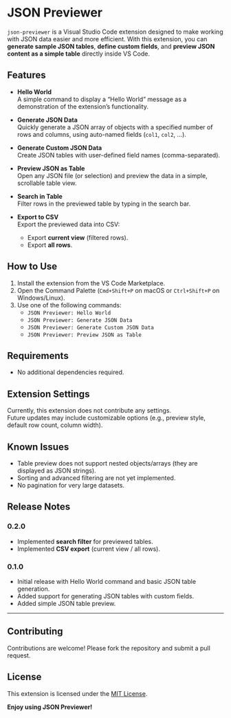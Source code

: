 # JSON Previewer

`json-previewer` is a Visual Studio Code extension designed to make working with JSON data easier and more efficient. With this extension, you can **generate sample JSON tables**, **define custom fields**, and **preview JSON content as a simple table** directly inside VS Code.

## Features

- **Hello World**  
  A simple command to display a “Hello World” message as a demonstration of the extension’s functionality.

- **Generate JSON Data**  
  Quickly generate a JSON array of objects with a specified number of rows and columns, using auto-named fields (`col1`, `col2`, …).

- **Generate Custom JSON Data**  
  Create JSON tables with user-defined field names (comma-separated).

- **Preview JSON as Table**  
  Open any JSON file (or selection) and preview the data in a simple, scrollable table view.

- **Search in Table**  
  Filter rows in the previewed table by typing in the search bar.

- **Export to CSV**  
  Export the previewed data into CSV:
  - Export **current view** (filtered rows).
  - Export **all rows**.

## How to Use

1. Install the extension from the VS Code Marketplace.
2. Open the Command Palette (`Cmd+Shift+P` on macOS or `Ctrl+Shift+P` on Windows/Linux).
3. Use one of the following commands:
   - `JSON Previewer: Hello World`
   - `JSON Previewer: Generate JSON Data`
   - `JSON Previewer: Generate Custom JSON Data`
   - `JSON Previewer: Preview JSON as Table`

## Requirements

- No additional dependencies required.

## Extension Settings

Currently, this extension does not contribute any settings.  
Future updates may include customizable options (e.g., preview style, default row count, column width).

## Known Issues

- Table preview does not support nested objects/arrays (they are displayed as JSON strings).
- Sorting and advanced filtering are not yet implemented.
- No pagination for very large datasets.

## Release Notes

### 0.2.0

- Implemented **search filter** for previewed tables.
- Implemented **CSV export** (current view / all rows).

### 0.1.0

- Initial release with Hello World command and basic JSON table generation.
- Added support for generating JSON tables with custom fields.
- Added simple JSON table preview.

---

## Contributing

Contributions are welcome! Please fork the repository and submit a pull request.

## License

This extension is licensed under the [MIT License](LICENSE).

**Enjoy using JSON Previewer!**
